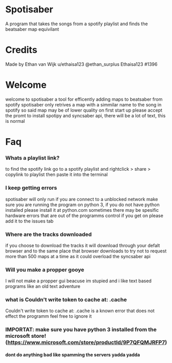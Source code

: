 # Spotisaber
A program that takes the songs from a spotify playlist and finds the beatsaber map equivilant 

# Credits
Made by Ethan van Wijk
u/ethaisa123
@ethan_surplus
Ethaisa123 #1396

# Welcome
welcome to spotisaber a tool for efficently adding maps to beatsaber from spotify
spotisaber only retrives a map with a simmilar name to the song in spotify so said map may be of lower quality
on first start up please accept the promt to install spotipy and syncsaber api, there will be a lot of text, this is normal

# Faq
### Whats a playlist link?
to find the spotify link go to a spotify playlist and rightclick > share > copylink to playlist 
then paste it into the terminal

### I keep getting errors
spotisaber will only run if you are connect to a unblocked network
make sure you are running the program on python 3, if you do not have python installed please install it at python.com
sometimes there may be spesific hardware errors that are out of the programms control if you get on please add it to the issues tab


### Where are the tracks downloaded
if you choose to download the tracks it will download through your defalt browser and to the same place that browser downloads to
try not to request more than 500 maps at a time as it could overload the syncsaber api

### Will you make a propper gooye
I will not make a propper gui beacuse im stupied and i like text based programs like an old text adventure 

### what is Couldn't write token to cache at: .cache
Couldn't write token to cache at: .cache is a known error that does not effect the programm feel free to ignore it
### IMPORTAT: make sure you have python 3 installed from the microsoft store! (https://www.microsoft.com/store/productId/9P7QFQMJRFP7)

#### dont do anything bad like spamming the servers yadda yadda
